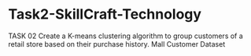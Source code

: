 # Task2-SkillCraft-Technology
TASK 02  Create a K-means clustering algorithm to group customers of a retail store based on their purchase history.  Mall Customer Dataset
